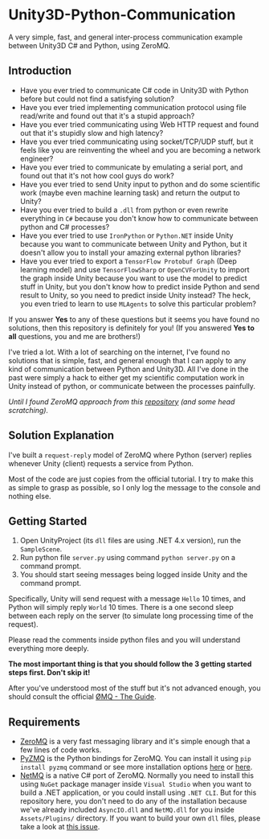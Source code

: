 # Unity3D-Python-Communication

A very simple, fast, and general inter-process communication example between Unity3D C# and Python, using ZeroMQ.

## Introduction

* Have you ever tried to communicate C# code in Unity3D with Python before but could not find a satisfying solution?
* Have you ever tried implementing communication protocol using file read/write and found out that it's a stupid approach?
* Have you ever tried communicating using Web HTTP request and found out that it's stupidly slow and high latency?
* Have you ever tried communicating using socket/TCP/UDP stuff, but it feels like you are reinventing the wheel and you
  are becoming a network engineer?
* Have you ever tried to communicate by emulating a serial port, and found out that it's not how cool guys do work?
* Have you ever tried to send Unity input to python and do some scientific work (maybe even machine learning task)
  and return the output to Unity?
* Have you ever tried to build a `.dll` from python or even rewrite everything in `C#` because you don't know how to
  communicate between python and C# processes?
* Have you ever tried to use `IronPython` or `Python.NET` inside Unity because you want to communicate between Unity
  and Python, but it doesn't allow you to install your amazing external python libraries?
* Have you ever tried to export a `TensorFlow Protobuf Graph` (Deep learning model) and use `TensorFlowSharp` or
  `OpenCVForUnity` to import the graph inside Unity because you want to use the model to predict stuff in Unity, but
  you don't know how to predict inside Python and send result to Unity, so you need to predict inside Unity instead?
  The heck, you even tried to learn to use `MLAgents` to solve this particular problem?

If you answer **Yes** to any of these questions but it seems you have found no solutions,
then this repository is definitely for you!
(If you answered **Yes to all** questions, you and me are brothers!)

I've tried a lot. With a lot of searching on the internet, I've found no solutions that is simple, fast, and general
enough that I can apply to any kind of communication between Python and Unity3D. All I've done in the past were simply
a hack to either get my scientific computation work in Unity instead of python, or communicate between the processes painfully.

_Until I found ZeroMQ approach from this [repository](https://github.com/valkjsaaa/Unity-ZeroMQ-Example)
(and some head scratching)._

## Solution Explanation

I've built a `request-reply` model of ZeroMQ where Python (server) replies whenever Unity (client) requests
a service from Python.

Most of the code are just copies from the official tutorial. I try to make this as simple to grasp as possible, so I
only log the message to the console and nothing else.

## Getting Started

1. Open UnityProject (its `dll` files are using .NET 4.x version), run the `SampleScene`.
2. Run python file `server.py` using command `python server.py` on a command prompt.
3. You should start seeing messages being logged inside Unity and the command prompt.

Specifically, Unity will send request with a message `Hello` 10 times, and Python will simply reply `World` 10 times.
There is a one second sleep between each reply on the server (to simulate long processing time of the request).

Please read the comments inside python files and you will understand everything more deeply.

**The most important thing is that you should follow the 3 getting started steps first. Don't skip it!**

After you've understood most of the stuff but it's not advanced enough, you should consult the official
[ØMQ - The Guide](http://zguide.zeromq.org/page:all).

## Requirements

* [ZeroMQ](http://zeromq.org/) is a very fast messaging library and it's simple enough that a few lines of code works.
* [PyZMQ](https://pyzmq.readthedocs.io/en/latest/) is the Python bindings for ZeroMQ. You can install it using
  `pip install pyzmq` command or see more installation options [here](http://zeromq.org/bindings:python) or
  [here](https://github.com/zeromq/pyzmq).
* [NetMQ](https://netmq.readthedocs.io/en/latest/) is a native C# port of ZeroMQ. Normally you need to install this using
  `NuGet` package manager inside `Visual Studio` when you want to build a .NET application, or you could install using
  `.NET CLI`. But for this repository here, you don't need to do any of the installation because we've already included
  `AsyncIO.dll` and `NetMQ.dll` for you inside `Assets/Plugins/` directory.
  If you want to build your own `dll` files, please take a look at
  [this issue](https://github.com/valkjsaaa/Unity-ZeroMQ-Example/issues/7).